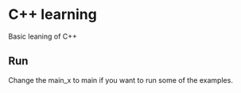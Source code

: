 # C++ learning

Basic leaning of C++

## Run

Change the main_x to main if you want to run some of the examples.